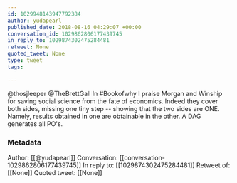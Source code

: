 ```yaml
---
id: 1029948143947792384
author: yudapearl
published_date: 2018-08-16 04:29:07 +00:00
conversation_id: 1029862806177439745
in_reply_to: 1029874302475284481
retweet: None
quoted_tweet: None
type: tweet
tags:

---
```


@thosjleeper @TheBrettGall In #Bookofwhy I praise Morgan and Winship for saving social science from the fate of economics. Indeed they cover both sides, missing one tiny step -- showing that the two sides are ONE. Namely, results obtained in one are obtainable in the other. A DAG generates all PO's.

### Metadata

Author: [[@yudapearl]]
Conversation: [[conversation-1029862806177439745]]
In reply to: [[1029874302475284481]]
Retweet of: [[None]]
Quoted tweet: [[None]]

